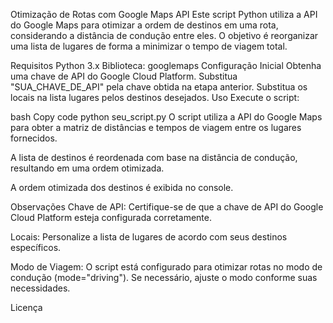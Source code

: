 Otimização de Rotas com Google Maps API
Este script Python utiliza a API do Google Maps para otimizar a ordem de destinos em uma rota, considerando a distância de condução entre eles. O objetivo é reorganizar uma lista de lugares de forma a minimizar o tempo de viagem total.

Requisitos
Python 3.x
Biblioteca: googlemaps
Configuração Inicial
Obtenha uma chave de API do Google Cloud Platform.
Substitua "SUA_CHAVE_DE_API" pela chave obtida na etapa anterior.
Substitua os locais na lista lugares pelos destinos desejados.
Uso
Execute o script:

bash
Copy code
python seu_script.py
O script utiliza a API do Google Maps para obter a matriz de distâncias e tempos de viagem entre os lugares fornecidos.

A lista de destinos é reordenada com base na distância de condução, resultando em uma ordem otimizada.

A ordem otimizada dos destinos é exibida no console.

Observações
Chave de API: Certifique-se de que a chave de API do Google Cloud Platform esteja configurada corretamente.

Locais: Personalize a lista de lugares de acordo com seus destinos específicos.

Modo de Viagem: O script está configurado para otimizar rotas no modo de condução (mode="driving"). Se necessário, ajuste o modo conforme suas necessidades.

Licença
